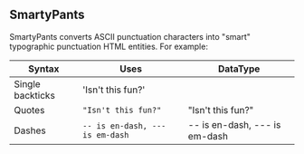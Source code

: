 ## SmartyPants

SmartyPants converts ASCII punctuation characters into "smart" typographic punctuation HTML entities. For example:

|                 Syntax            |   Uses                        |DataType                     |
|-----------------------------------|-------------------------------|-----------------------------|
|Single backticks                   |'Isn't this fun?'              |                             |
|Quotes                             |`"Isn't this fun?"`            |"Isn't this fun?"            |
|Dashes                             |`-- is en-dash, --- is em-dash`|-- is en-dash, --- is em-dash|